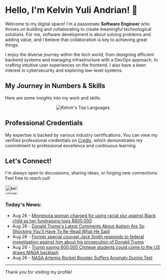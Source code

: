 # Hello, I'm Kelvin Yuli Andrian! 👋

Welcome to my digital space! I'm a passionate **Software Engineer** who thrives on building and collaborating to create meaningful technological solutions. For me, software development is about solving problems and adding value, and I believe that collaboration is key to achieving great things.

I enjoy the diverse journey within the tech world, from designing efficient backend systems and managing infrastructure with a DevOps approach, to crafting intuitive user experiences on the frontend. I also have a keen interest in cybersecurity and exploring low-level systems.

## My Journey in Numbers & Skills

Here are some insights into my work and skills:

<p align="center">
  <img src="https://github-readme-stats.vercel.app/api/top-langs/?username=kelvinzer0&layout=compact&theme=radical" alt="Kelvin's Top Languages" />
</p>

## Professional Credentials

My expertise is backed by various industry certifications. You can view my verified professional credentials on [Credly](https://www.credly.com/users/kelvin-yuli-andrian/badges), which demonstrates my commitment to professional excellence and continuous learning.

## Let's Connect!

I'm always open to discussions, sharing ideas, or forging new connections. Feel free to reach out!

<p align="left">
    <a href="https://linkedin.com/in/kelvinzero" target="blank"><img align="center" src="https://cdn.jsdelivr.net/npm/simple-icons@3.0.1/icons/linkedin.svg" alt="kelvinzero" height="30" width="40" /></a>
</p>

### Today's News:

<!-- feed start -->
- Aug 26 - [Minnesota woman charged for using racial slur against Black child as her fundraising tops $800,000](https://www.yahoo.com/news/articles/minnesota-woman-charged-using-racial-212039698.html)
- Aug 26 - [Donald Trump's Latest Comments About Autism Are So Shocking You'll Have To Re-Read What He Said](https://www.yahoo.com/news/articles/donald-trumps-latest-comments-autism-210345350.html)
- Aug 26 - [Former special counsel Jack Smith responds to federal investigation against him about his prosecution of Donald Trump](https://www.yahoo.com/news/articles/former-special-counsel-jack-smith-195620095.html)
- Aug 26 - [Trump saying 600,000 Chinese students could come to the US draws MAGA backlash](https://www.yahoo.com/news/articles/trump-saying-600-000-chinese-193828056.html)
- Aug 26 - [NASA Artemis Rocket Booster Suffers Anomaly During Test](https://www.yahoo.com/news/videos/nasa-artemis-rocket-booster-suffers-190000696.html)
<!-- feed end -->

---

Thank you for visiting my profile!
